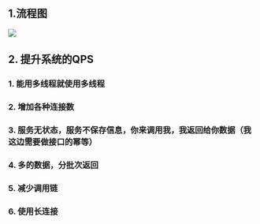 ​	

## 1.流程图

![](D:\MyWork\MarkDownPicture\项目\登录.png)

## 2. 提升系统的QPS

### 1. 能用多线程就使用多线程

### 2. 增加各种连接数

### 3. 服务无状态，服务不保存信息，你来调用我，我返回给你数据（我这边需要做接口的幂等）

### 4. 多的数据，分批次返回

### 5. 减少调用链

### 6. 使用长连接

